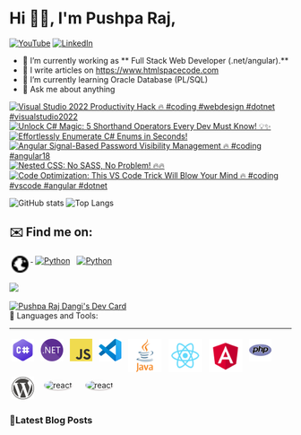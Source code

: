 # Hi 👋🏻, I'm Pushpa Raj,
[![YouTube](https://img.shields.io/youtube/channel/subscribers/UCm6lURZOeBVCZ5hJpqlUB-g?style=social)](https://youtube.com/@codewithpushpa)
 [![LinkedIn](https://img.shields.io/badge/LinkedIn-%230077B5.svg?logo=linkedin&logoColor=white)](https://linkedin.com/in/pushpa-raj-dangi)


- 🔭 I’m currently working as ** Full Stack Web Developer (.net/angular).**
- 📝 I write articles on <a href="https://www.htmlspacecode.com/">https://www.htmlspacecode.com</a>
- 🌱 I’m currently learning Oracle Database (PL/SQL)
- 💬 Ask me about anything

<!-- BEGIN YOUTUBE-CARDS -->
[![Visual Studio 2022 Productivity Hack 🔥 #coding #webdesign #dotnet #visualstudio2022](https://ytcards.demolab.com/?id=r9YAXgj8lbU&title=Visual+Studio+2022+Productivity+Hack+%F0%9F%94%A5+%23coding+%23webdesign+%23dotnet+%23visualstudio2022&lang=en&timestamp=1726755305&background_color=%230d1117&title_color=%23ffffff&stats_color=%23dedede&max_title_lines=1&width=250&border_radius=5 "Visual Studio 2022 Productivity Hack 🔥 #coding #webdesign #dotnet #visualstudio2022")](https://www.youtube.com/watch?v=r9YAXgj8lbU)
[![Unlock C# Magic: 5 Shorthand Operators Every Dev Must Know! 💡✨](https://ytcards.demolab.com/?id=BEseBKLsgA4&title=Unlock+C%23+Magic%3A+5+Shorthand+Operators+Every+Dev+Must+Know%21+%F0%9F%92%A1%E2%9C%A8&lang=en&timestamp=1723083694&background_color=%230d1117&title_color=%23ffffff&stats_color=%23dedede&max_title_lines=1&width=250&border_radius=5 "Unlock C# Magic: 5 Shorthand Operators Every Dev Must Know! 💡✨")](https://www.youtube.com/watch?v=BEseBKLsgA4)
[![Effortlessly Enumerate C# Enums in Seconds!](https://ytcards.demolab.com/?id=Bf4lvMsMhD0&title=Effortlessly+Enumerate+C%23+Enums+in+Seconds%21&lang=en&timestamp=1722870622&background_color=%230d1117&title_color=%23ffffff&stats_color=%23dedede&max_title_lines=1&width=250&border_radius=5 "Effortlessly Enumerate C# Enums in Seconds!")](https://www.youtube.com/watch?v=Bf4lvMsMhD0)
[![Angular Signal-Based Password Visibility Management 🔥 #coding #angular18](https://ytcards.demolab.com/?id=txbPfi1yKq0&title=Angular+Signal-Based+Password+Visibility+Management+%F0%9F%94%A5+%23coding+%23angular18&lang=en&timestamp=1722782199&background_color=%230d1117&title_color=%23ffffff&stats_color=%23dedede&max_title_lines=1&width=250&border_radius=5 "Angular Signal-Based Password Visibility Management 🔥 #coding #angular18")](https://www.youtube.com/watch?v=txbPfi1yKq0)
[![Nested CSS: No SASS, No Problem! 🔥🔥](https://ytcards.demolab.com/?id=88s6uWY06Hs&title=Nested+CSS%3A+No+SASS%2C+No+Problem%21+%F0%9F%94%A5%F0%9F%94%A5&lang=en&timestamp=1722737121&background_color=%230d1117&title_color=%23ffffff&stats_color=%23dedede&max_title_lines=1&width=250&border_radius=5 "Nested CSS: No SASS, No Problem! 🔥🔥")](https://www.youtube.com/watch?v=88s6uWY06Hs)
[![Code Optimization: This VS Code Trick Will Blow Your Mind 🔥 #coding #vscode #angular #dotnet](https://ytcards.demolab.com/?id=KOOFF0UnSAQ&title=Code+Optimization%3A+This+VS+Code+Trick+Will+Blow+Your+Mind+%F0%9F%94%A5+%23coding+%23vscode+%23angular+%23dotnet&lang=en&timestamp=1722180846&background_color=%230d1117&title_color=%23ffffff&stats_color=%23dedede&max_title_lines=1&width=250&border_radius=5 "Code Optimization: This VS Code Trick Will Blow Your Mind 🔥 #coding #vscode #angular #dotnet")](https://www.youtube.com/watch?v=KOOFF0UnSAQ)
<!-- END YOUTUBE-CARDS -->

<!-- ![](https://visitor-badge.laobi.icu/badge?page_id=pushpa-raj-dangi) -->

![GitHub stats](https://github-readme-stats.vercel.app/api?username=pushpa-raj-dangi&show_icons=true&theme=tokyonight)
![Top Langs](https://github-readme-stats.vercel.app/api/top-langs/?username=pushpa-raj-dangi&theme=tokyonight)

## ✉️ Find me on:

<p align="left">
 <a href="https://www.pushpadangi.com.np" target="_blank" rel="noopener noreferrer"> <img src="https://raw.githubusercontent.com/iconic/open-iconic/master/svg/globe.svg" alt="Python" height="30" style="vertical-align:top; margin:4px"> </a>
 <a href="https://www.linkedin.com/in/pushpa-raj-dangi/" target="_blank" rel="noopener noreferrer"> <img src="https://raw.githubusercontent.com/rahuldkjain/github-profile-readme-generator/master/src/images/icons/Social/linked-in-alt.svg" alt="Python" height="30" style="vertical-align:top; margin:4px"></a>
 <a href="mailto:dcpushparaj@gmail.com"> <img src="https://cdn.jsdelivr.net/npm/simple-icons@v3/icons/gmail.svg" alt="Python" height="30" style="vertical-align:top; margin:4px"></a>
  <a href="https://twitter.com/dev_dcpushpa"> <img src="https://raw.githubusercontent.com/rahuldkjain/github-profile-readme-generator/master/src/images/icons/Social/twitter.svg" alt="" height="30" style="vertical-align:top; margin:4px"></a>
</p>
<img 
height="0px"  src="https://camo.githubusercontent.com/61d647cf136e8b81720294531eedb797e4a1511fb2ad76796526865642ff76e7/68747470733a2f2f6d656469612e67697068792e636f6d2f6d656469612f5a56696b377042747539644e532f67697068792e676966"> 


<a href="https://app.daily.dev/pushpa"><img src="https://api.daily.dev/devcards/v2/MHSmiYn2tZCJDQD4wEgIc.png?type=default&r=c55" width="356" alt="Pushpa Raj Dangi's Dev Card"/></a><br />
🧰 Languages and Tools:
 <hr>
<p align="left">
<img src="https://raw.githubusercontent.com/github/explore/80688e429a7d4ef2fca1e82350fe8e3517d3494d/topics/csharp/csharp.png" alt=".net" height="40" style="vertical-align:top; margin:4px">
 <img src="https://raw.githubusercontent.com/github/explore/80688e429a7d4ef2fca1e82350fe8e3517d3494d/topics/dotnet/dotnet.png" alt="php" height="40" style="vertical-align:top; margin:4px">
 
<img src="https://raw.githubusercontent.com/github/explore/80688e429a7d4ef2fca1e82350fe8e3517d3494d/topics/javascript/javascript.png" alt="Javascript" height="40" style="vertical-align:top; margin:4px">
<img src="https://raw.githubusercontent.com/github/explore/80688e429a7d4ef2fca1e82350fe8e3517d3494d/topics/visual-studio-code/visual-studio-code.png" alt="VS Code" height="40" style="vertical-align:top; margin:4px">
  <img src="https://raw.githubusercontent.com/github/explore/80688e429a7d4ef2fca1e82350fe8e3517d3494d/topics/java/java.png" alt="java" height="60" style="vertical-align:top; margin:4px">
  <img src="https://raw.githubusercontent.com/github/explore/80688e429a7d4ef2fca1e82350fe8e3517d3494d/topics/react/react.png" alt="react" height="60" style="vertical-align:top; margin:4px">
 
 <img src="https://raw.githubusercontent.com/github/explore/80688e429a7d4ef2fca1e82350fe8e3517d3494d/topics/angular/angular.png" alt="angular" height="60" style="vertical-align:top; margin:4px">
 
 <img src="https://raw.githubusercontent.com/github/explore/80688e429a7d4ef2fca1e82350fe8e3517d3494d/topics/php/php.png" alt="php" height="40" style="vertical-align:top; margin:4px">
  <img src="https://raw.githubusercontent.com/github/explore/80688e429a7d4ef2fca1e82350fe8e3517d3494d/topics/wordpress/wordpress.png" alt="php" height="40" style="vertical-align:top; margin:4px">
  <img src="https://upload.wikimedia.org/wikipedia/commons/3/33/Figma-logo.svg" alt="react" height="60" style="vertical-align:top; box-shadow: 0px 1px 2px #bab0b0;
    border-radius: 50%;
    margin: 10px;">
  <img src="https://upload.wikimedia.org/wikipedia/commons/a/af/Adobe_Photoshop_CC_icon.svg" alt="react" height="60" style="vertical-align:top;box-shadow: 0px 1px 2px #bab0b0; border-radius: 50%;
    margin: 10px;">
 
  ### 📔Latest Blog Posts
 <!-- BLOG-POST-LIST:START -->
  <!-- BLOG-POST-LIST:END -->
 
</p>

